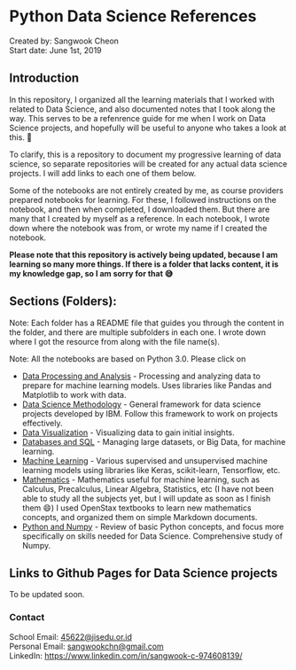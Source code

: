 # Python Data Science References 
Created by: Sangwook Cheon   
Start date: June 1st, 2019

## Introduction  

In this repository, I organized all the learning materials that I worked with related to Data Science, and also documented notes that I took along the way. This serves to be a refenrence guide for me when I work on Data Science projects, and hopefully will be useful to anyone who takes a look at this. :tada:

To clarify, this is a repository to document my progressive learning of data science, so separate repositories will be created for any actual data science projects. I will add links to each one of them below.  

Some of the notebooks are not entirely created by me, as course providers prepared notebooks for learning. For these, I followed instructions on the notebook, and then when completed, I downloaded them. But there are many that I created by myself as a reference. In each notebook, I wrote down where the notebook was from, or wrote my name if I created the notebook.

**Please note that this repository is actively being updated, because I am learning so many more things. If there is a folder that lacks content, it is my knowledge gap, so I am sorry for that :sweat_smile:**

## Sections (Folders):  
Note: Each folder has a README file that guides you through the content in the folder, and there are multiple subfolders in each one. I wrote down where I got the resource from along with the file name(s). 

Note: All the notebooks are based on Python 3.0. Please click on 
* [Data Processing and Analysis](https://github.com/SangwookCheon/python-datascience/tree/master/Data%20Processing%20and%20Analysis) - Processing and analyzing data to prepare for machine learning models. Uses libraries like Pandas and Matplotlib to work with data.
* [Data Science Methodology](https://github.com/SangwookCheon/python-datascience/tree/master/Data%20Science%20Methodology) - General framework for data science projects developed by IBM. Follow this framework to work on projects effectively.
* [Data Visualization](https://github.com/SangwookCheon/python-datascience/tree/master/Data%20Visualization%20with%20Python) - Visualizing data to gain initial insights.
* [Databases and SQL](https://github.com/SangwookCheon/python-datascience/tree/master/Databases%20and%20SQL) - Managing large datasets, or Big Data, for machine learning.
* [Machine Learning](https://github.com/SangwookCheon/python-datascience/tree/master/Machine%20Learning) - Various supervised and unsupervised machine learning models using libraries like Keras, scikit-learn, Tensorflow, etc.
* [Mathematics](https://github.com/SangwookCheon/python-data-science/tree/master/Mathematics) - Mathematics useful for machine learning, such as Calculus, Precalculus, Linear Algebra, Statistics, etc (I have not been able to study all the subjects yet, but I will update as soon as I finish them :smile:) I used OpenStax textbooks to learn new mathematics concepts, and organized them on simple Markdown documents. 
* [Python and Numpy](https://github.com/SangwookCheon/python-datascience/tree/master/Python%20Review) - Review of basic Python concepts, and focus more specifically on skills needed for Data Science. Comprehensive study of Numpy.

## Links to Github Pages for Data Science projects
To be updated soon.

### Contact
School Email: 45622@jisedu.or.id  
Personal Email: sangwookchn@gmail.com  
LinkedIn: https://www.linkedin.com/in/sangwook-c-974608139/
